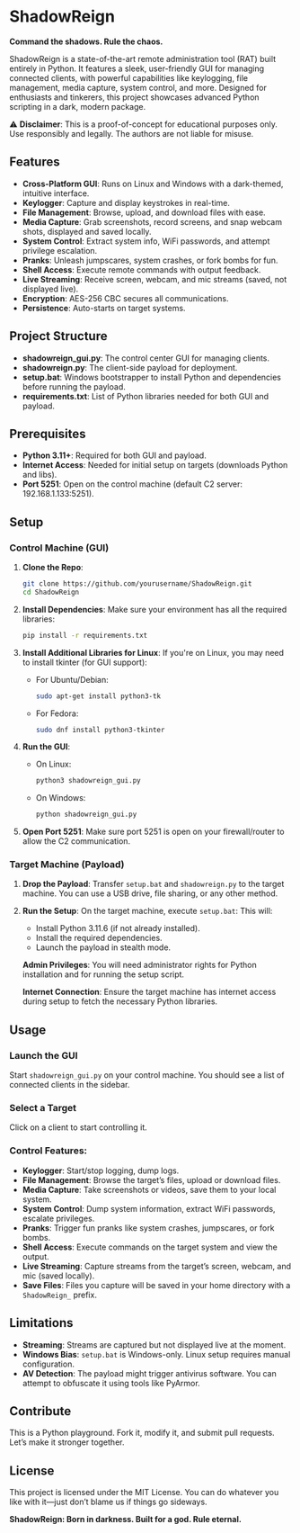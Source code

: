 # ShadowReign
**Command the shadows. Rule the chaos.**

ShadowReign is a state-of-the-art remote administration tool (RAT) built entirely in Python. It features a sleek, user-friendly GUI for managing connected clients, with powerful capabilities like keylogging, file management, media capture, system control, and more. Designed for enthusiasts and tinkerers, this project showcases advanced Python scripting in a dark, modern package.

⚠️ **Disclaimer**: This is a proof-of-concept for educational purposes only. Use responsibly and legally. The authors are not liable for misuse.

## Features
- **Cross-Platform GUI**: Runs on Linux and Windows with a dark-themed, intuitive interface.
- **Keylogger**: Capture and display keystrokes in real-time.
- **File Management**: Browse, upload, and download files with ease.
- **Media Capture**: Grab screenshots, record screens, and snap webcam shots, displayed and saved locally.
- **System Control**: Extract system info, WiFi passwords, and attempt privilege escalation.
- **Pranks**: Unleash jumpscares, system crashes, or fork bombs for fun.
- **Shell Access**: Execute remote commands with output feedback.
- **Live Streaming**: Receive screen, webcam, and mic streams (saved, not displayed live).
- **Encryption**: AES-256 CBC secures all communications.
- **Persistence**: Auto-starts on target systems.

## Project Structure
- **shadowreign_gui.py**: The control center GUI for managing clients.
- **shadowreign.py**: The client-side payload for deployment.
- **setup.bat**: Windows bootstrapper to install Python and dependencies before running the payload.
- **requirements.txt**: List of Python libraries needed for both GUI and payload.

## Prerequisites
- **Python 3.11+**: Required for both GUI and payload.
- **Internet Access**: Needed for initial setup on targets (downloads Python and libs).
- **Port 5251**: Open on the control machine (default C2 server: 192.168.1.133:5251).

## Setup

### Control Machine (GUI)
1. **Clone the Repo**:
    ```bash
    git clone https://github.com/yourusername/ShadowReign.git
    cd ShadowReign
    ```
2. **Install Dependencies**: Make sure your environment has all the required libraries:
    ```bash
    pip install -r requirements.txt
    ```
3. **Install Additional Libraries for Linux**: If you're on Linux, you may need to install tkinter (for GUI support):
    - For Ubuntu/Debian:
        ```bash
        sudo apt-get install python3-tk
        ```
    - For Fedora:
        ```bash
        sudo dnf install python3-tkinter
        ```
4. **Run the GUI**:
    - On Linux:
        ```bash
        python3 shadowreign_gui.py
        ```
    - On Windows:
        ```bash
        python shadowreign_gui.py
        ```

5. **Open Port 5251**: Make sure port 5251 is open on your firewall/router to allow the C2 communication.

### Target Machine (Payload)
1. **Drop the Payload**: Transfer `setup.bat` and `shadowreign.py` to the target machine. You can use a USB drive, file sharing, or any other method.

2. **Run the Setup**: On the target machine, execute `setup.bat`:
    This will:
    - Install Python 3.11.6 (if not already installed).
    - Install the required dependencies.
    - Launch the payload in stealth mode.

    **Admin Privileges**: You will need administrator rights for Python installation and for running the setup script.

    **Internet Connection**: Ensure the target machine has internet access during setup to fetch the necessary Python libraries.

## Usage

### Launch the GUI
Start `shadowreign_gui.py` on your control machine. You should see a list of connected clients in the sidebar.

### Select a Target
Click on a client to start controlling it.

### Control Features:
- **Keylogger**: Start/stop logging, dump logs.
- **File Management**: Browse the target’s files, upload or download files.
- **Media Capture**: Take screenshots or videos, save them to your local system.
- **System Control**: Dump system information, extract WiFi passwords, escalate privileges.
- **Pranks**: Trigger fun pranks like system crashes, jumpscares, or fork bombs.
- **Shell Access**: Execute commands on the target system and view the output.
- **Live Streaming**: Capture streams from the target’s screen, webcam, and mic (saved locally).
- **Save Files**: Files you capture will be saved in your home directory with a `ShadowReign_` prefix.

## Limitations
- **Streaming**: Streams are captured but not displayed live at the moment.
- **Windows Bias**: `setup.bat` is Windows-only. Linux setup requires manual configuration.
- **AV Detection**: The payload might trigger antivirus software. You can attempt to obfuscate it using tools like PyArmor.

## Contribute
This is a Python playground. Fork it, modify it, and submit pull requests. Let’s make it stronger together.

## License
This project is licensed under the MIT License. You can do whatever you like with it—just don’t blame us if things go sideways.

**ShadowReign: Born in darkness. Built for a god. Rule eternal.**
